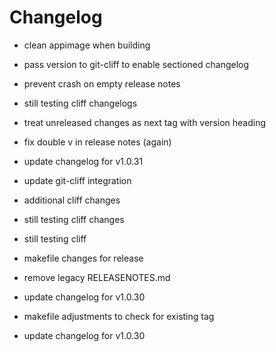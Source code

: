 # Changelog


- clean appimage when building

- pass version to git-cliff to enable sectioned changelog

- prevent crash on empty release notes

- still testing cliff changelogs



- treat unreleased changes as next tag with version heading

- fix double v in release notes (again)

- update changelog for v1.0.31



- update git-cliff integration

- additional cliff changes

- still testing cliff changes

- still testing cliff

- makefile changes for release

- remove legacy RELEASENOTES.md

- update changelog for v1.0.30

- makefile adjustments to check for existing tag

- update changelog for v1.0.30


